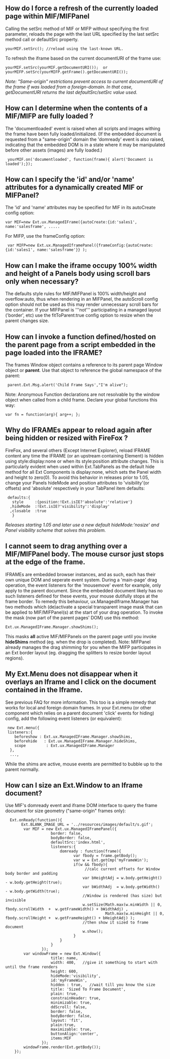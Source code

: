 ## How do I force a refresh of the currently loaded page within MIF/MIFPanel ##
Calling the setSrc method of MIF or MIFP without specifying the first parameter, reloads the page with the last URL specified by the last setSrc method call or defaultSrc property.
```
yourMIF.setSrc(); //reload using the last-known URL.
```
To refresh the iframe based on the current documentURI of the frame use:
```
yourMIF.setSrc(yourMIF.getDocumentURI());  or
yourMIFP.setSrc(yourMIFP.getFrame().getDocumentURI());
```

_Note: "Same-origin" restrictions prevent access to current documentURI of the frame if was loaded from a foreign-domain.  In that case, getDocumentURI returns the last defaultSrc/setSrc value used._

## How can I determine when the contents of a MIF/MIFP are fully loaded ? ##
The 'documentloaded' event is raised when all scripts and images withing the frame have been fully loaded/initialized.  (If the embedded document is requested from a "same-origin" domain the 'domready' event is also raised, indicating that the embedded DOM is in a state where it may be manipulated before other assets (images) are fully loaded.)
```
 yourMIF.on('documentloaded', function(frame){ alert('Document is loaded');});
```
## How can I specify the 'id' and/or 'name' attributes for a dynamically created MIF or MIFPanel? ##
The 'id' and 'name' attributes may be specified for MIF in its autoCreate config option:
```
var MIF=new Ext.ux.ManagedIFrame({autoCreate:{id:'sales1', name:'salesframe', .....
```
For MIFP, use the frameConfig option:
```
 var MIFP=new Ext.ux.ManagedIframePanel({frameConfig:{autoCreate:{id:'sales1', name:'salesframe'}} );
```

## How can I make the iframe occupy 100% width and height of a Panels body using scroll bars only when necessary? ##
The defaults style rules for MIF/MIFPanel is 100% width/height and overflow:auto, thus when rendering in an MIFPanel, the autoScroll config option should not be used as this may render unnecessary scroll bars for the container.  If your MIFPanel is '''not''' participating in a managed layout ('border', etc) use the fitToParent:true config option to resize when the parent changes size.

## How can I invoke a function defined/hosted on the parent page from a script embedded in the page loaded into the IFRAME? ##
The frames Window object contains a reference to its parent page Window object or **parent**.  Use that object to reference the global namespace of the parent:
```
 parent.Ext.Msg.alert('Child Frame Says',"I'm alive");
```
Note: Anonymous Function declarations are not resolvable by the window object when called from a child frame.  Declare your global functions this way:
```
var fn = function(arg){ arg++; };
```

## Why do IFRAMEs appear to reload again after being hidden or resized with FireFox ? ##
FireFox, and several others (Except Internet Explorer), reload IFRAME content any time the IFRAME (or an upstream containing Element) is hidden using style:display:none or when its style:position attribute changes.  This is particularly evident when used within Ext.TabPanels as the default hide method for all Ext Components is display:none, which sets the Panel width and height to zero(0).  To avoid this behavior in releases prior to 1.05, change your Panels hideMode and position attributes to 'visibility'(or offsets) and 'absolute' respectively in your TabPanel item defaults:
```
 defaults:{
   style     :{position:!Ext.isIE?'absolute':'relative'}
  ,hideMode  :!Ext.isIE?'visibility':'display'
  ,closable  :true
   }
```
_Releases starting 1.05 and later use a new default hideMode:'nosize' and Panel visibility scheme that solves this problem._

## I cannot seem to drag anything over a MIF/MIFPanel body. The mouse cursor just stops at the edge of the frame. ##

IFRAMEs are embedded browser instances, and as such, each has their own unique DOM and seperate event system.  During a 'main-page' drag operation, the event listeners for the 'mousemove' event for example, only apply to the parent document.  Since the embedded document likely has no such listeners defined for these events, your mouse dutifully stops at the frame border.
To remedy this behaviour, ux.ManagedIframe.Manager has two methods which (de)activate a special transparent image mask that can be applied to MIF/MIFPanel(s) at the start of your drag operation.  To invoke the mask (now part of the parent pages' DOM) use this method:
```
Ext.ux.ManagedIFrame.Manager.showShims();
```
This masks **all** active MIF/MIFPanels on the parent page until you invoke  **hideShims** method (eg. when the drop is completed).  Note: MIFPanel already manages the drag shimming for you when the MIFP participates in an Ext border layout (eg. dragging the splitters to resize border layout regions).

## My Ext.Menu does not disappear when it overlays an Iframe and I click on the document contained in the Iframe. ##

See previous FAQ for more information.  This too is a simple remedy that works for local and foreign domain frames.  In your Ext.menu (or other component which relies on a parent document 'click' events for hiding) config, add the following event listeners (or equivalent):
```
 new Ext.menu({
 listeners:{
    beforeshow : Ext.ux.ManagedIFrame.Manager.showShims,
    beforehide   : Ext.ux.ManagedIFrame.Manager.hideShims,
    scope         : Ext.ux.ManagedIFrame.Manager
  },
  ...,
```
While the shims are active, mouse events are permitted to bubble up to the parent normally.

## How can I size an Ext.Window to an Iframe document? ##

Use MIF's domready event and iframe DOM interface to query the frame document for size geometry ("same-origin" frames only):
```
  Ext.onReady(function(){
       Ext.BLANK_IMAGE_URL = '../resources/images/default/s.gif';
        var MIF = new Ext.ux.ManagedIFramePanel({
                    border: false,
                    bodyBorder: false,
                    defaultSrc:'index.html',
                    listeners:{
                        domready : function(frame){
                              var fbody = frame.getBody();
                              var w = Ext.getCmp('myFrameWin');
                              if(w && fbody){
                                   //calc current offsets for Window body border and padding
                                  var bHeightAdj = w.body.getHeight() - w.body.getHeight(true);
                                  var bWidthAdj  = w.body.getWidth()  - w.body.getWidth(true);
                                  //Window is rendered (has size) but invisible
                                  w.setSize(Math.max(w.minWidth || 0, fbody.scrollWidth  +  w.getFrameWidth() + bWidthAdj) ,
                                            Math.max(w.minHeight || 0, fbody.scrollHeight +  w.getFrameHeight() + bHeightAdj) );
                                  //then show it sized to frame document
                                  w.show();
                              }
                        }
                    }
                });
        var windowFrame = new Ext.Window({
                    title: name,
                    width: 400,   //give it something to start with until the frame renders
                    height: 600,
                    hideMode:'visibility',
                    id:'myFrameWin',
                    hidden : true,   //wait till you know the size
                    title: 'Sized To Frame Document',
                    plain: true,
                    constrainHeader: true,
                    minimizable: true,
                    ddScroll: false,
                    border: false,
                    bodyBorder: false,
                    layout: 'fit',
                    plain:true,
                    maximizable: true,
                    buttonAlign:'center',
                    items:MIF
                });
        windowFrame.render(Ext.getBody());
    });
```
